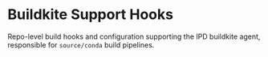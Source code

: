 # Buildkite Support Hooks

Repo-level build hooks and configuration supporting the IPD buildkite
agent, responsible for `source/conda` build pipelines.
